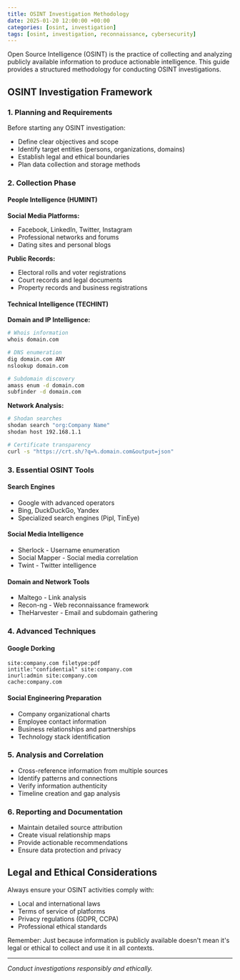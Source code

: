 ```yaml
---
title: OSINT Investigation Methodology 
date: 2025-01-20 12:00:00 +00:00
categories: [osint, investigation]
tags: [osint, investigation, reconnaissance, cybersecurity]
---
```


Open Source Intelligence (OSINT) is the practice of collecting and analyzing publicly available information to produce actionable intelligence. This guide provides a structured methodology for conducting OSINT investigations.

## OSINT Investigation Framework

### 1. Planning and Requirements

Before starting any OSINT investigation:

- Define clear objectives and scope
- Identify target entities (persons, organizations, domains)
- Establish legal and ethical boundaries
- Plan data collection and storage methods

### 2. Collection Phase

#### People Intelligence (HUMINT)

**Social Media Platforms:**
- Facebook, LinkedIn, Twitter, Instagram
- Professional networks and forums
- Dating sites and personal blogs

**Public Records:**
- Electoral rolls and voter registrations
- Court records and legal documents
- Property records and business registrations

#### Technical Intelligence (TECHINT)

**Domain and IP Intelligence:**
```bash
# Whois information
whois domain.com

# DNS enumeration
dig domain.com ANY
nslookup domain.com

# Subdomain discovery
amass enum -d domain.com
subfinder -d domain.com
```

**Network Analysis:**
```bash
# Shodan searches
shodan search "org:Company Name"
shodan host 192.168.1.1

# Certificate transparency
curl -s "https://crt.sh/?q=%.domain.com&output=json"
```

### 3. Essential OSINT Tools

#### Search Engines
- Google with advanced operators
- Bing, DuckDuckGo, Yandex
- Specialized search engines (Pipl, TinEye)

#### Social Media Intelligence
- Sherlock - Username enumeration
- Social Mapper - Social media correlation
- Twint - Twitter intelligence

#### Domain and Network Tools
- Maltego - Link analysis
- Recon-ng - Web reconnaissance framework
- TheHarvester - Email and subdomain gathering

### 4. Advanced Techniques

#### Google Dorking
```
site:company.com filetype:pdf
intitle:"confidential" site:company.com
inurl:admin site:company.com
cache:company.com
```

#### Social Engineering Preparation
- Company organizational charts
- Employee contact information
- Business relationships and partnerships
- Technology stack identification

### 5. Analysis and Correlation

- Cross-reference information from multiple sources
- Identify patterns and connections
- Verify information authenticity
- Timeline creation and gap analysis

### 6. Reporting and Documentation

- Maintain detailed source attribution
- Create visual relationship maps
- Provide actionable recommendations
- Ensure data protection and privacy

## Legal and Ethical Considerations

Always ensure your OSINT activities comply with:
- Local and international laws
- Terms of service of platforms
- Privacy regulations (GDPR, CCPA)
- Professional ethical standards

Remember: Just because information is publicly available doesn't mean it's legal or ethical to collect and use it in all contexts.

---

*Conduct investigations responsibly and ethically.*

